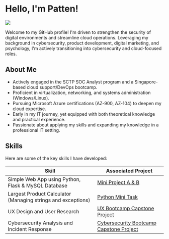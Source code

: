 # Hello, I'm Patten!
<a href="https://www.linkedin.com/in/patten-c-4090971b9/"><img src="https://img.shields.io/badge/-LinkedIn-0072b1?&style=for-the-badge&logo=linkedin&logoColor=white" /></a>

Welcome to my GitHub profile! I'm driven to strengthen the security of digital environments and streamline cloud operations. Leveraging my background in cybersecurity, product development, digital marketing, and psychology, I'm actively transitioning into cybersecurity and cloud-focused roles.

## About Me

- Actively engaged in the SCTP SOC Analyst program and a Singapore-based cloud support/DevOps bootcamp.
- Proficient in virtualization, networking, and systems administration (Windows/Linux).
- Pursuing Microsoft Azure certifications (AZ-900, AZ-104) to deepen my cloud expertise.
- Early in my IT journey, yet equipped with both theoretical knowledge and practical experience.
- Passionate about applying my skills and expanding my knowledge in a professional IT setting.

## Skills

Here are some of the key skills I have developed:

| Skill                                  | Associated Project |
|----------------------------------------|-------------------|
| Simple Web App using Python, Flask & MySQL Database | [Mini Project A & B](https://a4py2024anywh.pythonanywhere.com/)
| Largest Product Calculator (Managing strings and exceptions) | [Python Mini Task](https://github.com/C00nW/largest-product-calculator.git)
| UX Design and User Research            | [UX Bootcamp Capstone Project](https://www.figma.com/file/L2eyh5ybQi7SldJ7eMEnWv/DigiPayee?type=design&mode=design) |
| Cybersecurity Analysis and Incident Response    | [Cybersecurity Bootcamp Capstone Project](https://docs.google.com/document/d/18TCZShOBXDcGyzsrL-c6sLYYv-rE0rO-NSuxgb5FfAU/edit#heading=h.gjdgxs) |
